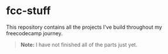 # fcc-stuff  
  
This repository contains all the projects I've build throughout my freecodecamp journey.  

  
> **Note:** I have not finished all of the parts just yet.  